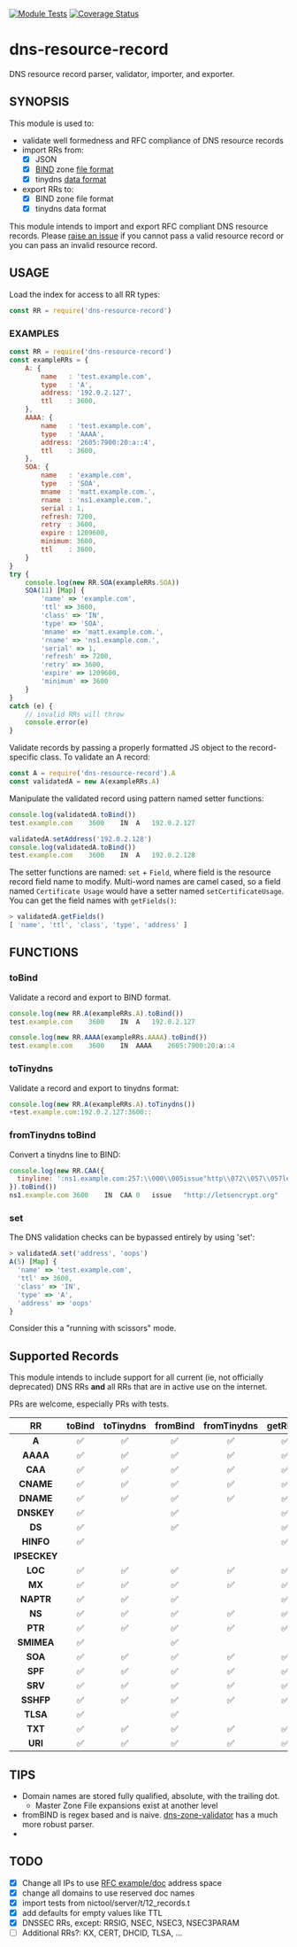 [![Module Tests](https://github.com/msimerson/dns-resource-record/actions/workflows/ci-test.yml/badge.svg)](https://github.com/msimerson/dns-resource-record/actions/workflows/ci-test.yml)
[![Coverage Status](https://coveralls.io/repos/github/msimerson/dns-resource-record/badge.svg?branch=master)](https://coveralls.io/github/msimerson/dns-resource-record?branch=master)

# dns-resource-record

DNS resource record parser, validator, importer, and exporter.


## SYNOPSIS

This module is used to:

- validate well formedness and RFC compliance of DNS resource records
- import RRs from:
    - [x] JSON
    - [x] [BIND](https://www.isc.org/bind/) zone [file format](https://bind9.readthedocs.io/en/latest/reference.html#zone-file)
    - [x] tinydns [data format](https://cr.yp.to/djbdns/tinydns-data.html)
- export RRs to:
    - [x] BIND zone file format
    - [x] tinydns data format

This module intends to import and export RFC compliant DNS resource records. Please [raise an issue](https://github.com/msimerson/dns-resource-record/issues) if you cannot pass a valid resource record or you can pass an invalid resource record.


## USAGE

Load the index for access to all RR types:

```js
const RR = require('dns-resource-record')
```

### EXAMPLES

```js
const RR = require('dns-resource-record')
const exampleRRs = {
    A: {
        name   : 'test.example.com',
        type   : 'A',
        address: '192.0.2.127',
        ttl    : 3600,
    },
    AAAA: {
        name   : 'test.example.com',
        type   : 'AAAA',
        address: '2605:7900:20:a::4',
        ttl    : 3600,
    },
    SOA: {
        name   : 'example.com',
        type   : 'SOA',
        mname  : 'matt.example.com.',
        rname  : 'ns1.example.com.',
        serial : 1,
        refresh: 7200,
        retry  : 3600,
        expire : 1209600,
        minimum: 3600,
        ttl    : 3600,
    }
}
try {
    console.log(new RR.SOA(exampleRRs.SOA))
    SOA(11) [Map] {
        'name' => 'example.com',
        'ttl' => 3600,
        'class' => 'IN',
        'type' => 'SOA',
        'mname' => 'matt.example.com.',
        'rname' => 'ns1.example.com.',
        'serial' => 1,
        'refresh' => 7200,
        'retry' => 3600,
        'expire' => 1209600,
        'minimum' => 3600
    }
}
catch (e) {
    // invalid RRs will throw
    console.error(e)
}
```

Validate records by passing a properly formatted JS object to the record-specific class. To validate an A record:

```js
const A = require('dns-resource-record').A
const validatedA = new A(exampleRRs.A)
```

Manipulate the validated record using pattern named setter functions:

```js
console.log(validatedA.toBind())
test.example.com    3600    IN  A   192.0.2.127

validatedA.setAddress('192.0.2.128')
console.log(validatedA.toBind())
test.example.com    3600    IN  A   192.0.2.128
```

The setter functions are named: `set` + `Field`, where field is the resource record field name to modify. Multi-word names are camel cased, so a field named `Certificate Usage` would have a setter named `setCertificateUsage`. You can get the field names with `getFields()`:

```js
> validatedA.getFields()
[ 'name', 'ttl', 'class', 'type', 'address' ]
```

## FUNCTIONS

### toBind

Validate a record and export to BIND format.

```js
console.log(new RR.A(exampleRRs.A).toBind())
test.example.com    3600    IN  A   192.0.2.127

console.log(new RR.AAAA(exampleRRs.AAAA).toBind())
test.example.com    3600    IN  AAAA    2605:7900:20:a::4
```

### toTinydns

Validate a record and export to tinydns format:

```js
console.log(new RR.A(exampleRRs.A).toTinydns())
+test.example.com:192.0.2.127:3600::
```

### fromTinydns toBind

Convert a tinydns line to BIND:

```js
console.log(new RR.CAA({
  tinyline: ':ns1.example.com:257:\\000\\005issue"http\\072\\057\\057letsencrypt.org":3600::\n'
}).toBind())
ns1.example.com 3600    IN  CAA 0   issue   "http://letsencrypt.org"
```

### set

The DNS validation checks can be bypassed entirely by using 'set':

```js
> validatedA.set('address', 'oops')
A(5) [Map] {
  'name' => 'test.example.com',
  'ttl' => 3600,
  'class' => 'IN',
  'type' => 'A',
  'address' => 'oops'
}
```

Consider this a "running with scissors" mode.


## Supported Records

This module intends to include support for all current (ie, not officially deprecated) DNS RRs **and** all RRs that are in active use on the internet.

PRs are welcome, especially PRs with tests.

| **RR**     | **toBind**       | **toTinydns**    | **fromBind**     |  **fromTinydns** |     getRFCs      |
|:---------: |:----------------:|:----------------:|:----------------:|:----------------:|:----------------:|
| **A**      |:white_check_mark:|:white_check_mark:|:white_check_mark:|:white_check_mark:|:white_check_mark:|
| **AAAA**   |:white_check_mark:|:white_check_mark:|:white_check_mark:|:white_check_mark:|:white_check_mark:|
| **CAA**    |:white_check_mark:|:white_check_mark:|:white_check_mark:|:white_check_mark:|:white_check_mark:|
| **CNAME**  |:white_check_mark:|:white_check_mark:|:white_check_mark:|:white_check_mark:|:white_check_mark:|
| **DNAME**  |:white_check_mark:|:white_check_mark:|:white_check_mark:|:white_check_mark:|:white_check_mark:|
| **DNSKEY** |:white_check_mark:|                  |:white_check_mark:|                  |:white_check_mark:|
| **DS**     |:white_check_mark:|                  |:white_check_mark:|                  |:white_check_mark:|
| **HINFO**  |:white_check_mark:|                  |                  |                  |:white_check_mark:|
|**IPSECKEY**|                  |                  |                  |                  |                  |
| **LOC**    |:white_check_mark:|:white_check_mark:|:white_check_mark:|:white_check_mark:|:white_check_mark:|
| **MX**     |:white_check_mark:|:white_check_mark:|:white_check_mark:|:white_check_mark:|:white_check_mark:|
| **NAPTR**  |:white_check_mark:|:white_check_mark:|:white_check_mark:|                  |:white_check_mark:|
| **NS**     |:white_check_mark:|:white_check_mark:|:white_check_mark:|:white_check_mark:|:white_check_mark:|
| **PTR**    |:white_check_mark:|:white_check_mark:|:white_check_mark:|:white_check_mark:|:white_check_mark:|
| **SMIMEA** |:white_check_mark:|                  |:white_check_mark:|                  |                  |
| **SOA**    |:white_check_mark:|:white_check_mark:|:white_check_mark:|:white_check_mark:|:white_check_mark:|
| **SPF**    |:white_check_mark:|:white_check_mark:|:white_check_mark:|:white_check_mark:|:white_check_mark:|
| **SRV**    |:white_check_mark:|:white_check_mark:|:white_check_mark:|:white_check_mark:|:white_check_mark:|
| **SSHFP**  |:white_check_mark:|:white_check_mark:|:white_check_mark:|:white_check_mark:|:white_check_mark:|
| **TLSA**   |:white_check_mark:|                  |:white_check_mark:|                  |                  |
| **TXT**    |:white_check_mark:|:white_check_mark:|:white_check_mark:|:white_check_mark:|:white_check_mark:|
| **URI**    |:white_check_mark:|:white_check_mark:|:white_check_mark:|:white_check_mark:|:white_check_mark:|


## TIPS

- Domain names are stored fully qualified, absolute, with the trailing dot.
    - Master Zone File expansions exist at another level
- fromBIND is regex based and is naive. [dns-zone-validator](https://github.com/msimerson/dns-zone-validator) has a much more robust parser.
- 


## TODO

- [x] Change all IPs to use [RFC example/doc](https://en.wikipedia.org/wiki/Reserved_IP_addresses) address space
- [x] change all domains to use reserved doc names
- [x] import tests from nictool/server/t/12_records.t
- [x] add defaults for empty values like TTL
- [x] DNSSEC RRs, except: RRSIG, NSEC, NSEC3, NSEC3PARAM
- [ ] Additional RRs?: KX, CERT, DHCID, TLSA, ...
